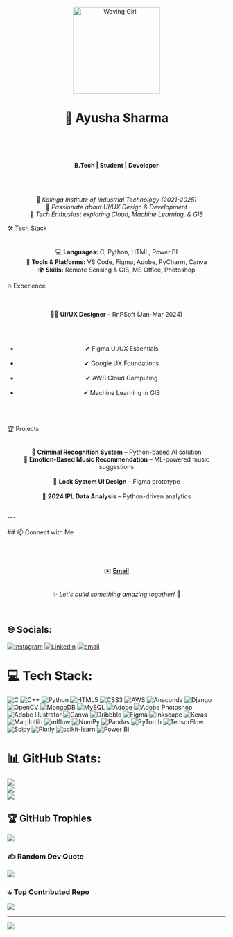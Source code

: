<p align="center">
  <img src="assets/waving-girl.gif" alt="Waving Girl" width="200"/>
</p>
<h1 align="center">🚀 Ayusha Sharma</h1><br><br><p align="center"><br>  <strong>B.Tech | Student | Developer</strong>  <br></p><br><p align="center"><br>  📍 <i>Kalinga Institute of Industrial Technology (2021-2025)</i>   <br>🔹 <i>Passionate about UI/UX Design & Development</i>  <br>🔹 <i>Tech Enthusiast exploring Cloud, Machine Learning, & GIS</i>  <br></p> 🛠 Tech Stack  <br><p align="center"><br>  💻 <strong>Languages:</strong> C, Python, HTML, Power BI   <br>🔧 <strong>Tools & Platforms:</strong> VS Code, Figma, Adobe, PyCharm, Canva   <br>🌍 <strong>Skills:</strong> Remote Sensing & GIS, MS Office, Photoshop  <br></p> 🔥 Experience  <br><br><p align="center"><br>  👨‍🎨 <strong>UI/UX Designer</strong> – RnPSoft (Jan-Mar 2024)  <br></p><br><ul align="center"><br>  <li>✔ Figma UI/UX Essentials</li><br>  <li>✔ Google UX Foundations</li><br>  <li>✔ AWS Cloud Computing</li><br>  <li>✔ Machine Learning in GIS</li><br></ul><br><br> 🏆 Projects  <br><p align="center"><br>  🔹 <strong>Criminal Recognition System</strong> – Python-based AI solution   <br>🔹 <strong>Emotion-Based Music Recommendation</strong> – ML-powered music suggestions  <br>  <br>🔹 <strong>Lock System UI Design</strong> – Figma prototype  <br>  <br>🔹 <strong>2024 IPL Data Analysis</strong> – Python-driven analytics  <br></p><br>---<br><br>## 📫 Connect with Me  <br><br><p align="center"><br>   <br>✉️ <a href="mailto:21051124@kiit.ac.in"><strong>Email</strong></a>  <br></p><p align="center"><br>  ✨ <i>Let's build something amazing together!</i> 🚀  <br></p><br>


## 🌐 Socials:
[![Instagram](https://img.shields.io/badge/Instagram-%23E4405F.svg?logo=Instagram&logoColor=white)](https://instagram.com/_ayusha_sharma) [![LinkedIn](https://img.shields.io/badge/LinkedIn-%230077B5.svg?logo=linkedin&logoColor=white)](https://www.linkedin.com/in/ayusha-sharma-5b1468275) [![email](https://img.shields.io/badge/Email-D14836?logo=gmail&logoColor=white)](mailto:ayushasharma1009@gmail.com) 

# 💻 Tech Stack:
![C](https://img.shields.io/badge/c-%2300599C.svg?style=plastic&logo=c&logoColor=white) ![C++](https://img.shields.io/badge/c++-%2300599C.svg?style=plastic&logo=c%2B%2B&logoColor=white) ![Python](https://img.shields.io/badge/python-3670A0?style=plastic&logo=python&logoColor=ffdd54) ![HTML5](https://img.shields.io/badge/html5-%23E34F26.svg?style=plastic&logo=html5&logoColor=white) ![CSS3](https://img.shields.io/badge/css3-%231572B6.svg?style=plastic&logo=css3&logoColor=white) ![AWS](https://img.shields.io/badge/AWS-%23FF9900.svg?style=plastic&logo=amazon-aws&logoColor=white) ![Anaconda](https://img.shields.io/badge/Anaconda-%2344A833.svg?style=plastic&logo=anaconda&logoColor=white) ![Django](https://img.shields.io/badge/django-%23092E20.svg?style=plastic&logo=django&logoColor=white) ![OpenCV](https://img.shields.io/badge/opencv-%23white.svg?style=plastic&logo=opencv&logoColor=white) ![MongoDB](https://img.shields.io/badge/MongoDB-%234ea94b.svg?style=plastic&logo=mongodb&logoColor=white) ![MySQL](https://img.shields.io/badge/mysql-4479A1.svg?style=plastic&logo=mysql&logoColor=white) ![Adobe](https://img.shields.io/badge/adobe-%23FF0000.svg?style=plastic&logo=adobe&logoColor=white) ![Adobe Photoshop](https://img.shields.io/badge/adobe%20photoshop-%2331A8FF.svg?style=plastic&logo=adobe%20photoshop&logoColor=white) ![Adobe Illustrator](https://img.shields.io/badge/adobe%20illustrator-%23FF9A00.svg?style=plastic&logo=adobe%20illustrator&logoColor=white) ![Canva](https://img.shields.io/badge/Canva-%2300C4CC.svg?style=plastic&logo=Canva&logoColor=white) ![Dribbble](https://img.shields.io/badge/Dribbble-EA4C89?style=plastic&logo=dribbble&logoColor=white) ![Figma](https://img.shields.io/badge/figma-%23F24E1E.svg?style=plastic&logo=figma&logoColor=white) ![Inkscape](https://img.shields.io/badge/Inkscape-e0e0e0?style=plastic&logo=inkscape&logoColor=080A13) ![Keras](https://img.shields.io/badge/Keras-%23D00000.svg?style=plastic&logo=Keras&logoColor=white) ![Matplotlib](https://img.shields.io/badge/Matplotlib-%23ffffff.svg?style=plastic&logo=Matplotlib&logoColor=black) ![mlflow](https://img.shields.io/badge/mlflow-%23d9ead3.svg?style=plastic&logo=numpy&logoColor=blue) ![NumPy](https://img.shields.io/badge/numpy-%23013243.svg?style=plastic&logo=numpy&logoColor=white) ![Pandas](https://img.shields.io/badge/pandas-%23150458.svg?style=plastic&logo=pandas&logoColor=white) ![PyTorch](https://img.shields.io/badge/PyTorch-%23EE4C2C.svg?style=plastic&logo=PyTorch&logoColor=white) ![TensorFlow](https://img.shields.io/badge/TensorFlow-%23FF6F00.svg?style=plastic&logo=TensorFlow&logoColor=white) ![Scipy](https://img.shields.io/badge/SciPy-%230C55A5.svg?style=plastic&logo=scipy&logoColor=%white) ![Plotly](https://img.shields.io/badge/Plotly-%233F4F75.svg?style=plastic&logo=plotly&logoColor=white) ![scikit-learn](https://img.shields.io/badge/scikit--learn-%23F7931E.svg?style=plastic&logo=scikit-learn&logoColor=white) ![Power Bi](https://img.shields.io/badge/power_bi-F2C811?style=plastic&logo=powerbi&logoColor=black)
# 📊 GitHub Stats:
![](https://github-readme-stats.vercel.app/api?username=0910Ayu&theme=midnight-purple&hide_border=true&include_all_commits=true&count_private=true)<br/>
![](https://nirzak-streak-stats.vercel.app/?user=0910Ayu&theme=midnight-purple&hide_border=true)<br/>
![](https://github-readme-stats.vercel.app/api/top-langs/?username=0910Ayu&theme=midnight-purple&hide_border=true&include_all_commits=true&count_private=true&layout=compact)

## 🏆 GitHub Trophies
![](https://github-profile-trophy.vercel.app/?username=0910Ayu&theme=radical&no-frame=true&no-bg=true&margin-w=4)

### ✍️ Random Dev Quote
![](https://quotes-github-readme.vercel.app/api?type=vetical&theme=merko)

### 🔝 Top Contributed Repo
![](https://github-contributor-stats.vercel.app/api?username=0910Ayu&limit=5&theme=shadow_green&combine_all_yearly_contributions=true)

---
[![](https://visitcount.itsvg.in/api?id=0910Ayu&icon=0&color=0)](https://visitcount.itsvg.in)

<!-- Proudly created with GPRM ( https://gprm.itsvg.in ) -->
